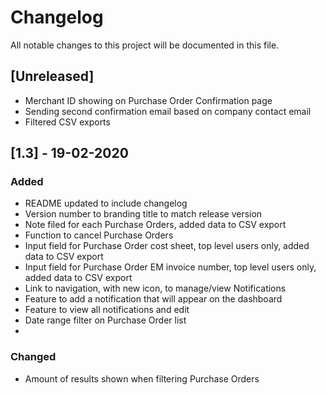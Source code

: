 # Changelog
All notable changes to this project will be documented in this file.

## [Unreleased]

- Merchant ID showing on Purchase Order Confirmation page
- Sending second confirmation email based on company contact email
- Filtered CSV exports

## [1.3] - 19-02-2020
### Added
- README updated to include changelog
- Version number to branding title to match release version
- Note filed for each Purchase Orders, added data to CSV export
- Function to cancel Purchase Orders
- Input field for Purchase Order cost sheet, top level users only, added data to CSV export
- Input field for Purchase Order EM invoice number, top level users only, added data to CSV export
- Link to navigation, with new icon, to manage/view Notifications
- Feature to add a notification that will appear on the dashboard
- Feature to view all notifications and edit
- Date range filter on Purchase Order list
-

### Changed
- Amount of results shown when filtering Purchase Orders

